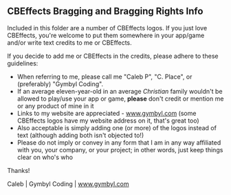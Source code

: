 CBEffects Bragging and Bragging Rights Info
--------------------------------------------------------------------------------

Included in this folder are a number of CBEffects logos. If you just love CBEffects, you're welcome to put them somewhere in your app/game and/or write text credits to me or CBEffects. 

If you decide to add me or CBEffects in the credits, please adhere to these guidelines:

- When referring to me, please call me "Caleb P", "C. Place", or (preferably) "Gymbyl Coding".
- If an average eleven-year-old in an average *Christian* family wouldn't be allowed to play/use your app or game, **please** don't credit or mention me or any product of mine in it
- Links to my website are appreciated - www.gymbyl.com (some CBEffects logos have my website address on it, that's great too)
- Also acceptable is simply adding one (or more) of the logos instead of text (although adding both isn't objected to!)
- Please do not imply or convey in any form that I am in any way affiliated with you, your company, or your project; in other words, just keep things clear on who's who

Thanks!

Caleb | Gymbyl Coding | www.gymbyl.com